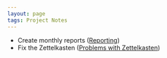 ```yaml
---
layout: page
tags: Project Notes
---
```


- Create monthly reports ([Reporting](7%20Unclassified/Reporting.md))
- Fix the Zettelkasten ([Problems with Zettelkasten](7%20Unclassified/Problems%20with%20Zettelkasten.md))
